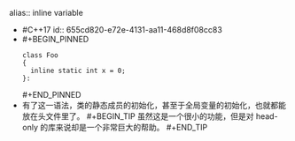 alias:: inline variable

- #C++17
  id:: 655cd820-e72e-4131-aa11-468d8f08cc83
- #+BEGIN_PINNED
  ```
  class Foo
  {
    inline static int x = 0;
  }:
  ```
  #+END_PINNED
- 有了这一语法，类的静态成员的初始化，甚至于全局变量的初始化，也就都能放在头文件里了。
  #+BEGIN_TIP
  虽然这是一个很小的功能，但是对 head-only 的库来说却是一个非常巨大的帮助。
  #+END_TIP